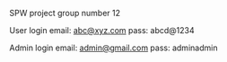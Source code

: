 SPW project group number 12

User login
email: abc@xyz.com
pass: abcd@1234

Admin login
email: admin@gmail.com
pass: adminadmin
